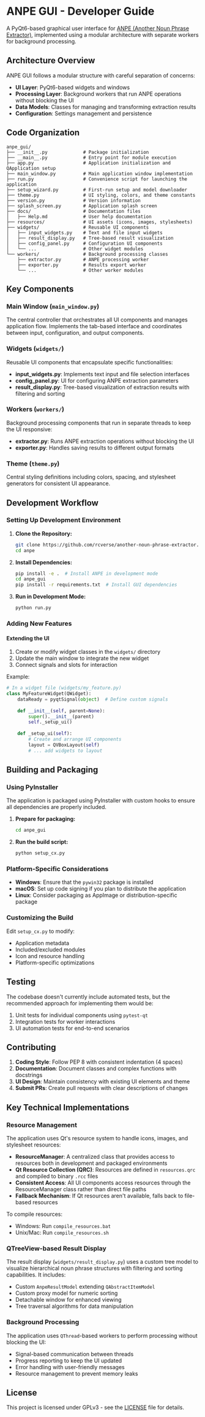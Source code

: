 # ANPE GUI - Developer Guide

A PyQt6-based graphical user interface for [ANPE (Another Noun Phrase Extractor)](https://github.com/rcverse/another-noun-phrase-extractor), implemented using a modular architecture with separate workers for background processing.

## Architecture Overview

ANPE GUI follows a modular structure with careful separation of concerns:

- **UI Layer**: PyQt6-based widgets and windows
- **Processing Layer**: Background workers that run ANPE operations without blocking the UI
- **Data Models**: Classes for managing and transforming extraction results
- **Configuration**: Settings management and persistence

## Code Organization

```
anpe_gui/
├── __init__.py             # Package initialization
├── __main__.py             # Entry point for module execution
├── app.py                  # Application initialization and QApplication setup
├── main_window.py          # Main application window implementation
├── run.py                  # Convenience script for launching the application
├── setup_wizard.py         # First-run setup and model downloader
├── theme.py                # UI styling, colors, and theme constants
├── version.py              # Version information
├── splash_screen.py        # Application splash screen
├── docs/                   # Documentation files
│   ├── Help.md             # User help documentation
├── resources/              # UI assets (icons, images, stylesheets)
├── widgets/                # Reusable UI components
│   ├── input_widgets.py    # Text and file input widgets
│   ├── result_display.py   # Tree-based result visualization
│   ├── config_panel.py     # Configuration UI components
│   └── ...                 # Other widget modules
└── workers/                # Background processing classes
    ├── extractor.py        # ANPE processing worker
    ├── exporter.py         # Results export worker
    └── ...                 # Other worker modules
```

## Key Components

### Main Window (`main_window.py`)

The central controller that orchestrates all UI components and manages application flow. Implements the tab-based interface and coordinates between input, configuration, and output components.

### Widgets (`widgets/`)

Reusable UI components that encapsulate specific functionalities:

- **input_widgets.py**: Implements text input and file selection interfaces
- **config_panel.py**: UI for configuring ANPE extraction parameters
- **result_display.py**: Tree-based visualization of extraction results with filtering and sorting

### Workers (`workers/`)

Background processing components that run in separate threads to keep the UI responsive:

- **extractor.py**: Runs ANPE extraction operations without blocking the UI
- **exporter.py**: Handles saving results to different output formats

### Theme (`theme.py`)

Central styling definitions including colors, spacing, and stylesheet generators for consistent UI appearance.

## Development Workflow

### Setting Up Development Environment

1. **Clone the Repository:**
   ```bash
   git clone https://github.com/rcverse/another-noun-phrase-extractor.git
   cd anpe
   ```

2. **Install Dependencies:**
   ```bash
   pip install -e .  # Install ANPE in development mode
   cd anpe_gui
   pip install -r requirements.txt  # Install GUI dependencies
   ```

3. **Run in Development Mode:**
   ```bash
   python run.py
   ```

### Adding New Features

#### Extending the UI

1. Create or modify widget classes in the `widgets/` directory
2. Update the main window to integrate the new widget
3. Connect signals and slots for interaction

Example:
```python
# In a widget file (widgets/my_feature.py)
class MyFeatureWidget(QWidget):
    dataReady = pyqtSignal(object)  # Define custom signals
    
    def __init__(self, parent=None):
        super().__init__(parent)
        self._setup_ui()
    
    def _setup_ui(self):
        # Create and arrange UI components
        layout = QVBoxLayout(self)
        # ... add widgets to layout
```

## Building and Packaging

### Using PyInstaller

The application is packaged using PyInstaller with custom hooks to ensure all dependencies are properly included.

1. **Prepare for packaging:**
   ```bash
   cd anpe_gui
   ```

2. **Run the build script:**
   ```bash
   python setup_cx.py
   ```

### Platform-Specific Considerations

- **Windows**: Ensure that the `pywin32` package is installed
- **macOS**: Set up code signing if you plan to distribute the application
- **Linux**: Consider packaging as AppImage or distribution-specific package

### Customizing the Build

Edit `setup_cx.py` to modify:
- Application metadata
- Included/excluded modules
- Icon and resource handling
- Platform-specific optimizations

## Testing

The codebase doesn't currently include automated tests, but the recommended approach for implementing them would be:

1. Unit tests for individual components using `pytest-qt`
2. Integration tests for worker interactions
3. UI automation tests for end-to-end scenarios

## Contributing

1. **Coding Style**: Follow PEP 8 with consistent indentation (4 spaces)
2. **Documentation**: Document classes and complex functions with docstrings
3. **UI Design**: Maintain consistency with existing UI elements and theme
4. **Submit PRs**: Create pull requests with clear descriptions of changes

## Key Technical Implementations

### Resource Management

The application uses Qt's resource system to handle icons, images, and stylesheet resources:

- **ResourceManager**: A centralized class that provides access to resources both in development and packaged environments
- **Qt Resource Collection (QRC)**: Resources are defined in `resources.qrc` and compiled to binary `.rcc` files
- **Consistent Access**: All UI components access resources through the ResourceManager class rather than direct file paths
- **Fallback Mechanism**: If Qt resources aren't available, falls back to file-based resources

To compile resources:
- Windows: Run `compile_resources.bat`
- Unix/Mac: Run `compile_resources.sh`

### QTreeView-based Result Display

The result display (`widgets/result_display.py`) uses a custom tree model to visualize hierarchical noun phrase structures with filtering and sorting capabilities. It includes:

- Custom `AnpeResultModel` extending `QAbstractItemModel`
- Custom proxy model for numeric sorting
- Detachable window for enhanced viewing
- Tree traversal algorithms for data manipulation

### Background Processing

The application uses `QThread`-based workers to perform processing without blocking the UI:

- Signal-based communication between threads
- Progress reporting to keep the UI updated
- Error handling with user-friendly messages
- Resource management to prevent memory leaks

## License

This project is licensed under GPLv3 - see the [LICENSE](../LICENSE) file for details. 